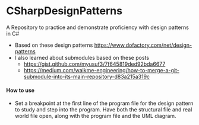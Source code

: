 # CSharpDesignPatterns
A Repository to practice and demonstrate proficiency with design patterns in C#

- Based on these design patterns https://www.dofactory.com/net/design-patterns
- I also learned about submodules based on these posts
   - https://gist.github.com/myusuf3/7f645819ded92bda6677
   - https://medium.com/walkme-engineering/how-to-merge-a-git-submodule-into-its-main-repository-d83a215a319c

#### How to use
- Set a breakpoint at the first line of the program file for the design pattern to study and step into the program. Have both the structural file and real world file open, along with the program file and the UML diagram. 

